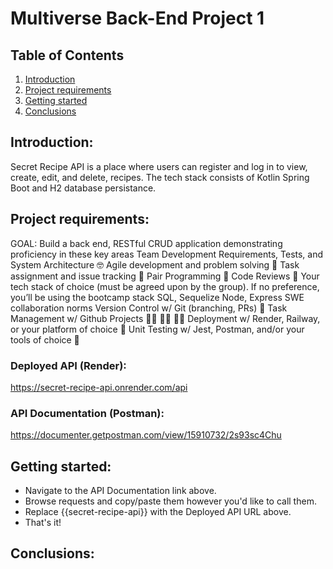 # Multiverse Back-End Project 1
## Table of Contents

1. [Introduction](#introduction)
2. [Project requirements](#requirements)
3. [Getting started](#gettingstarted)
4. [Conclusions](#conclusions)

<div id='introduction'/>

## Introduction:

Secret Recipe API is a place where users can register and log in to view, create, edit, and delete, recipes. The tech stack consists of Kotlin Spring Boot and H2 database persistance. 

<div id='requirements'>

## Project requirements:

GOAL: Build a back end, RESTful CRUD application demonstrating proficiency in these key areas
Team Development
Requirements, Tests, and System Architecture 🤓
Agile development and problem solving 🤔
Task assignment and issue tracking 📝
Pair Programming 👫
Code Reviews 🔭
Your tech stack of choice (must be agreed upon by the group). If no preference, you’ll be using the bootcamp stack
SQL, Sequelize
Node, Express
SWE collaboration norms
Version Control w/ Git (branching, PRs) 🌳
Task Management w/ Github Projects 👩‍💼 👨‍💼 🧑‍💼
Deployment w/ Render, Railway, or your platform of choice 🚀
Unit Testing w/ Jest, Postman, and/or your tools of choice 🧪
<div id='gettingstarted'/>

### Deployed API (Render):
https://secret-recipe-api.onrender.com/api

### API Documentation (Postman):
https://documenter.getpostman.com/view/15910732/2s93sc4Chu
  
## Getting started:
  * Navigate to the API Documentation link above.
  * Browse requests and copy/paste them however you'd like to call them.
  * Replace {{secret-recipe-api}} with the Deployed API URL above.
  * That's it!

<div id='conclusions'/>

## Conclusions:


